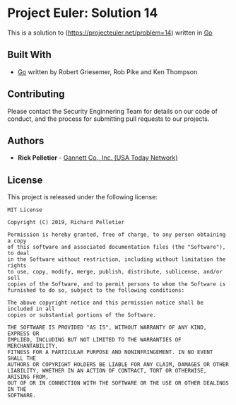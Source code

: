 # Project Euler: Solution 14

This is a solution to (https://projecteuler.net/problem=14) written in [Go](https://golang.org/)

## Built With

* [Go](https://golang.org/) written by Robert Griesemer, Rob Pike and Ken Thompson

## Contributing

Please contact the Security Enginnering Team for details on our code of conduct, and the process for submitting pull requests to our projects.

## Authors

* **Rick Pelletier** - [Gannett Co., Inc. (USA Today Network)](https://www.usatoday.com/)

## License

This project is released under the following license:
```
MIT License

Copyright (C) 2019, Richard Pelletier

Permission is hereby granted, free of charge, to any person obtaining a copy
of this software and associated documentation files (the "Software"), to deal
in the Software without restriction, including without limitation the rights
to use, copy, modify, merge, publish, distribute, sublicense, and/or sell
copies of the Software, and to permit persons to whom the Software is
furnished to do so, subject to the following conditions:

The above copyright notice and this permission notice shall be included in all
copies or substantial portions of the Software.

THE SOFTWARE IS PROVIDED "AS IS", WITHOUT WARRANTY OF ANY KIND, EXPRESS OR
IMPLIED, INCLUDING BUT NOT LIMITED TO THE WARRANTIES OF MERCHANTABILITY,
FITNESS FOR A PARTICULAR PURPOSE AND NONINFRINGEMENT. IN NO EVENT SHALL THE
AUTHORS OR COPYRIGHT HOLDERS BE LIABLE FOR ANY CLAIM, DAMAGES OR OTHER
LIABILITY, WHETHER IN AN ACTION OF CONTRACT, TORT OR OTHERWISE, ARISING FROM,
OUT OF OR IN CONNECTION WITH THE SOFTWARE OR THE USE OR OTHER DEALINGS IN THE
SOFTWARE.
```
